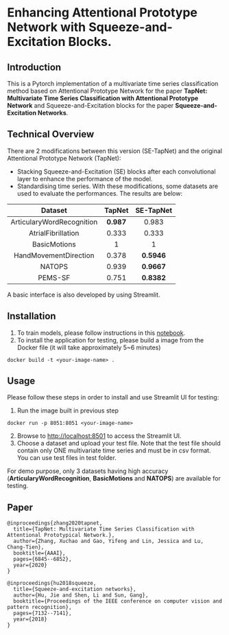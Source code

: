 # Enhancing Attentional Prototype Network with Squeeze-and-Excitation Blocks.

## Introduction
This is a Pytorch implementation of a multivariate time series classification method based on Attentional Prototype Network for the paper **TapNet: Multivariate Time Series Classification with Attentional Prototype Network** and Squeeze-and-Excitation blocks for the paper **Squeeze-and-Excitation Networks**.

## Technical Overview
There are 2 modifications between this version (SE-TapNet) and the original Attentional Prototype Network (TapNet):
- Stacking Squeeze-and-Excitation (SE) blocks after each convolutional layer to enhance the performance of the model.
- Standardising time series.
With these modifications, some datasets are used to evaluate the performances. The results are below:

|          Dataset          |   TapNet  |  SE-TapNet |
|:-------------------------:|:---------:|:----------:|
| ArticularyWordRecognition | **0.987** |    0.983   |
|     AtrialFibrillation    |   0.333   |    0.333   |
|        BasicMotions       |     1     |      1     |
|   HandMovementDirection   |   0.378   | **0.5946** |
|           NATOPS          |   0.939   | **0.9667** |
|          PEMS-SF          |   0.751   | **0.8382** |

A basic interface is also developed by using Streamlit.

## Installation
1. To train models, please follow instructions in this [notebook](https://colab.research.google.com/drive/1nB46gCefj7yhCyCRduVeFHaNfITGha2U?usp=sharing).
2. To install the application for testing, please build a image from the Docker file (it will take approximately 5~6 minutes)
```
docker build -t <your-image-name> .
```
## Usage
Please follow these steps in order to install and use Streamlit UI for testing:
1. Run the image built in previous step
```
docker run -p 8051:8051 <your-image-name>
```
2. Browse to [http://localhost:8501](http://localhost:8501) to access the Streamlit UI.
3. Choose a dataset and upload your test file. Note that the test file should contain only ONE multivariate time series and must be in csv format. You can use test files in test folder.

For demo purpose, only 3 datasets having high accuracy (**ArticularyWordRecognition**, **BasicMotions** and **NATOPS**) are available for testing. 
## Paper

```
@inproceedings{zhang2020tapnet,
  title={TapNet: Multivariate Time Series Classification with Attentional Prototypical Network.},
  author={Zhang, Xuchao and Gao, Yifeng and Lin, Jessica and Lu, Chang-Tien},
  booktitle={AAAI},
  pages={6845--6852},
  year={2020}
}
```
```
@inproceedings{hu2018squeeze,
  title={Squeeze-and-excitation networks},
  author={Hu, Jie and Shen, Li and Sun, Gang},
  booktitle={Proceedings of the IEEE conference on computer vision and pattern recognition},
  pages={7132--7141},
  year={2018}
}
```